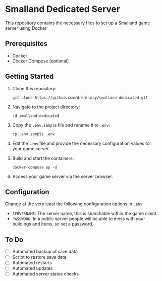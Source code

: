 # Smalland Dedicated Server

This repository contains the necessary files to set up a Smalland game server using Docker

## Prerequisites

- Docker
- Docker Compose (optional)

## Getting Started

1. Clone this repository:

    ```shell
    git clone https://github.com/dreallday/smalland-dedicated.git
    ```

2. Navigate to the project directory:

    ```shell
    cd smalland-dedicated
    ```

3. Copy the `.env.sample` file and rename it to `.env`:

    ```shell
    cp .env.sample .env
    ```

4. Edit the `.env` file and provide the necessary configuration values for your game server.

5. Build and start the containers:

    ```shell
    docker-compose up -d
    ```

6. Access your game server via the server browser.

## Configuration

Change at the very least the following configuration options in `.env`:

- `SERVERNAME`: The server name, this is searchable within the game client.
- `PASSWORD`: In a public server people will be able to mess with your buildings and items, so set a password.

## To Do
- [ ] Automated backup of save data
- [ ] Script to restore save data
- [ ] Automated restarts
- [ ] Automated updates
- [ ] Automated server status checks
